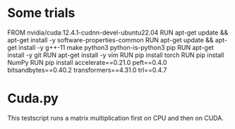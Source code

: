 # Some trials
FROM nvidia/cuda:12.4.1-cudnn-devel-ubuntu22.04
RUN apt-get update && apt-get install -y software-properties-common
RUN apt-get update && apt-get install -y g++-11 make python3 python-is-python3 pip
RUN apt-get install -y git
RUN apt-get install -y vim
RUN pip install torch
RUN pip install NumPy
RUN pip install accelerate==0.21.0 peft==0.4.0 bitsandbytes==0.40.2 transformers==4.31.0 trl==0.4.7

# Cuda.py
This testscript runs a matrix multiplication first on CPU and then on CUDA.
